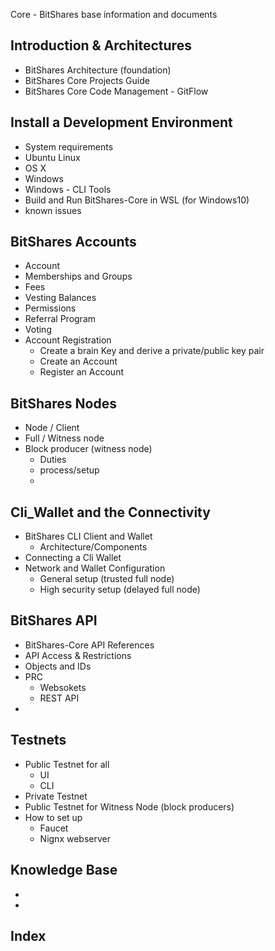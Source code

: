 Core - BitShares base information and documents

## Introduction & Architectures
- BitShares Architecture (foundation)
- BitShares Core Projects Guide
- BitShares Core Code Management - GitFlow

## Install a Development Environment
- System requirements
- Ubuntu Linux
- OS X
- Windows
- Windows - CLI Tools
- Build and Run BitShares-Core in WSL (for Windows10)
- known issues

## BitShares Accounts
- Account
- Memberships and Groups
- Fees
- Vesting Balances
- Permissions
- Referral Program
- Voting
- Account Registration
  - Create a brain Key and derive a private/public key pair
  - Create an Account
  - Register an Account

## BitShares Nodes
- Node / Client
- Full / Witness node
- Block producer (witness node)
  - Duties
  - process/setup
  - 
  
## Cli_Wallet and the Connectivity 
- BitShares CLI Client and Wallet 
  - Architecture/Components
- Connecting a Cli Wallet
- Network and Wallet Configuration
  - General setup (trusted full node)
  - High security setup (delayed full node)


## BitShares API
- BitShares-Core API References
- API Access & Restrictions
- Objects and IDs
- PRC
  - Websokets
  - REST API
- 

## Testnets
- Public Testnet for all
  - UI
  - CLI
- Private Testnet
- Public Testnet for Witness Node (block producers)
- How to set up
  - Faucet
  - Nignx webserver
   
  
## Knowledge Base
- 
- 
  
## Index  
  
  
  
